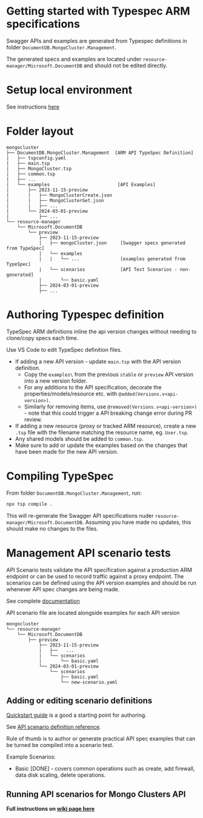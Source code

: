 # Getting started with Typespec ARM specifications

Swagger APIs and examples are generated from Typespec definitions in folder `DocumentDB.MongoCluster.Management`.

The generated specs and examples are located under `resource-manager/Microsoft.DocumentDB` and should not be edited directly.

# Setup local environment

See instructions [here](https://github.com/Azure/azure-rest-api-specs/blob/main/documentation/typespec-rest-api-dev-process.md#21-with-local-machine-development)

# Folder layout

```
mongocluster
├── DocumentDB.MongoCluster.Management  [ARM API TypeSpec Definition]
|   ├── tspconfig.yaml
|   ├── main.tsp
|   ├── MongoCluster.tsp
|   ├── common.tsp
|   ├── ...
|   └── examples                         [API Examples]
|       ├── 2023-11-15-preview
|       |   ├── MongoClusterCreate.json
|       |   ├── MongoClusterGet.json
|       |   ├── ...
|       └── 2024-03-01-preview
|           ├── ...
└── resource-manager
    └── Microsoft.DocumentDB
        └── preview
            ├── 2023-11-15-preview
            |   ├── mongoCluster.json     [Swagger specs generated from TypeSpec]
            |   └── examples
            |   |   └── ...               [examples generated from TypeSpec]
            |   └── scenarios             [API Test Scenarios - non-generated]
            |       └── basic.yaml
            ├── 2024-03-01-preview
            ├── ...
```

# Authoring Typespec definition

TypeSpec ARM definitions inline the api version changes without needing to clone/copy specs each time.

Use VS Code to edit TypeSpec definition files.
- If adding a new API version - update `main.tsp` with the API version definition. 
    - Copy the `examples\` from the previous `stable` or `preview` API version into a new version folder.
    - For any additions to the API specification, decorate the properties/models/resource etc. with `@added(Versions.v<api-version>)`.
    - Similarly for removing items, use `@removed(Versions.v<api-version>)` - note that this could trigger a API breaking change error during PR review.
- If adding a new resource (proxy or tracked ARM resource), create a new `.tsp` file with the filename matching the resource name, eg. `User.tsp`.
- Any shared models should be added to `common.tsp`.
- Make sure to add or update the examples based on the changes that have been made for the new API version.

# Compiling TypeSpec

From folder `DocumentDB.MongoCluster.Management`, run:

```bash
npx tsp compile .
```

This will re-generate the Swagger API specifications nuder `resource-manager/Microsoft.DocumentDB`.
Assuming you have made no updates, this should make no changes to the files.

# Management API scenario tests

API Scenario tests validate the API specification against a production ARM endpoint or can be used to record traffic against a proxy endpoint.
The scenarios can be defined using the API version examples and should be run whenever API spec changes are being made.

See complete [documentation](https://github.com/Azure/azure-rest-api-specs/tree/main/documentation/api-scenario)

API scenario file are located alongside examples for each API version
```
mongocluster
└── resource-manager
    └── Microsoft.DocumentDB
        ├── preview
            ├── 2023-11-15-preview
            |   ├──   ...
            |   └── scenarios
            |       └── basic.yaml
            └── 2024-03-01-preview
                └── scenarios
                    ├── basic.yaml
                    └── new-scenario.yaml
```

## Adding or editing scenario definitions

[Quickstart guide](https://github.com/Azure/azure-rest-api-specs/blob/main/documentation/api-scenario/how-to/QuickStart.md#authoring-steps) is a good a starting point for authoring.

See [API scenario definition reference](https://github.com/Azure/azure-rest-api-specs/blob/main/documentation/api-scenario/references/ApiScenarioDefinition.md).

Rule of thumb is to author or generate practical API spec examples that can be turned be compiled into a scenario test.

Example Scenarios:
 - Basic [DONE] - covers common operations such as create, add firewall, data disk scaling, delete operations.

## Running API scenarios for Mongo Clusters API

__Full instructions on [wiki page here](https://msdata.visualstudio.com/CosmosDB/_git/pgmongo?path=/docs/pgmongo/mongo_arm/api_specification/typespec-authoring.md&version=GBolivert/arm_spec_docs&_a=preview)__
